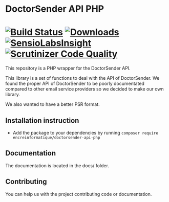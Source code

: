 # DoctorSender API PHP
[![Build Status](https://travis-ci.org/encreinformatique/doctorsender-api-php.svg?branch=master)](https://travis-ci.org/encreinformatique/doctorsender-api-php)
[![Downloads](https://img.shields.io/packagist/dt/encreinformatique/doctorsender-api-php.svg)](https://packagist.org/packages/encreinformatique/doctorsender-api-php)
[![SensioLabsInsight](https://insight.sensiolabs.com/projects/faded0ba-05e4-41cf-8341-7ffc73e6d6b9/mini.png)](https://insight.sensiolabs.com/projects/faded0ba-05e4-41cf-8341-7ffc73e6d6b9)[![Scrutinizer Code Quality](https://scrutinizer-ci.com/g/encreinformatique/doctorsender-api-php/badges/quality-score.png?b=master)](https://scrutinizer-ci.com/g/encreinformatique/doctorsender-api-php/?branch=master)
====================
This repository is a PHP wrapper for the DoctorSender API.

This library is a set of functions to deal with the API of DoctorSender.
We found the proper API of DoctorSender to be poorly documentated compared to other email service providers so we decided to make our own library.

We also wanted to have a better PSR format.

Installation instruction
------------------------
* Add the package to your dependencies by running
`composer require encreinformatique/doctorsender-api-php`

Documentation
-------------
The documentation is located in the docs/ folder.

Contributing
------------
You can help us with the project contributing code or documentation.
